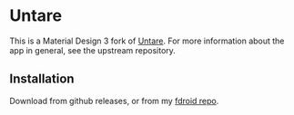 # Untare
This is a Material Design 3 fork of [Untare](https://github.com/phantomate/Untare).
For more information about the app in general, see the upstream repository.

## Installation
Download from github releases, or from my [fdroid repo](https://github.com/SeineEloquenz/fdroid).